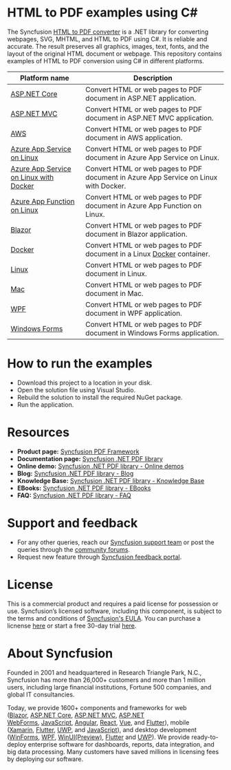 # HTML to PDF examples using C#
The Syncfusion [HTML to PDF converter](https://www.syncfusion.com/document-processing/pdf-framework/net/html-to-pdf) is a .NET library for converting webpages, SVG, MHTML, and HTML to PDF using C#. It is reliable and accurate. The result preserves all graphics, images, text, fonts, and the layout of the original HTML document or webpage. This repository contains examples of HTML to PDF conversion using C# in different platforms.


Platform name | Description
--- | ---
[ASP.NET Core](https://github.com/SyncfusionExamples/html-to-pdf-csharp-examples/blob/master/ASP.NET%20Core) | Convert HTML or web pages to PDF document in ASP.NET application.
[ASP.NET MVC](https://github.com/SyncfusionExamples/html-to-pdf-csharp-examples/blob/master/ASP.NET%20MVC) | Convert HTML or web pages to PDF document in ASP.NET MVC application.
[AWS](https://github.com/SyncfusionExamples/html-to-pdf-csharp-examples/blob/master/AWS) | Convert HTML or web pages to PDF document in AWS application. 
[Azure App Service on Linux](https://github.com/SyncfusionExamples/html-to-pdf-csharp-examples/blob/master/Azure/AzureAppLinux_CoreSample) | Convert HTML or web pages to PDF document in Azure App Service on Linux. 
[Azure App Service on Linux with Docker](https://github.com/SyncfusionExamples/html-to-pdf-csharp-examples/blob/master/Azure/BlinkLinuxDockerAzureSample) | Convert HTML or web pages to PDF document in Azure App Service on Linux with Docker. 
[Azure App Function on Linux](https://github.com/SyncfusionExamples/html-to-pdf-csharp-examples/blob/master/Azure/HtmlToPdfBlinkAzureFunction) | Convert HTML or web pages to PDF document in Azure App Function on Linux.
[Blazor](https://github.com/SyncfusionExamples/html-to-pdf-csharp-examples/blob/master/Blazor) | Convert HTML or web pages to PDF document in Blazor application.
[Docker](https://github.com/SyncfusionExamples/html-to-pdf-csharp-examples/blob/master/Docker) | Convert HTML or web pages to PDF document in a Linux [Docker](https://www.docker.com/why-docker/) container.
[Linux](https://github.com/SyncfusionExamples/html-to-pdf-csharp-examples/blob/master/Linux) | Convert HTML or web pages to PDF document in Linux.
[Mac](https://github.com/SyncfusionExamples/html-to-pdf-csharp-examples/blob/master/Mac) | Convert HTML or web pages to PDF document in Mac. 
[WPF](https://github.com/SyncfusionExamples/html-to-pdf-csharp-examples/blob/master/WPF) | Convert HTML or web pages to PDF document in WPF application.
[Windows Forms](https://github.com/SyncfusionExamples/html-to-pdf-csharp-examples/blob/master/Windows%20Forms) | Convert HTML or web pages to PDF document in Windows Forms application.

# How to run the examples
* Download this project to a location in your disk. 
* Open the solution file using Visual Studio. 
* Rebuild the solution to install the required NuGet package. 
* Run the application.

# Resources
*   **Product page:** [Syncfusion PDF Framework](https://www.syncfusion.com/document-processing/pdf-framework/net)
*   **Documentation page:** [Syncfusion .NET PDF library](https://help.syncfusion.com/file-formats/pdf/overview)
*   **Online demo:** [Syncfusion .NET PDF library - Online demos](https://ej2.syncfusion.com/aspnetcore/PDF/CompressExistingPDF#/bootstrap5)
*   **Blog:** [Syncfusion .NET PDF library - Blog](https://www.syncfusion.com/blogs/category/pdf)
*   **Knowledge Base:** [Syncfusion .NET PDF library - Knowledge Base](https://www.syncfusion.com/kb/windowsforms/pdf)
*   **EBooks:** [Syncfusion .NET PDF library - EBooks](https://www.syncfusion.com/succinctly-free-ebooks)
*   **FAQ:** [Syncfusion .NET PDF library - FAQ](https://www.syncfusion.com/faq/)

# Support and feedback
*   For any other queries, reach our [Syncfusion support team](https://www.syncfusion.com/support/directtrac/incidents/newincident?utm_source=github&utm_medium=listing&utm_campaign=github-docio-examples) or post the queries through the [community forums](https://www.syncfusion.com/forums?utm_source=github&utm_medium=listing&utm_campaign=github-docio-examples).
*   Request new feature through [Syncfusion feedback portal](https://www.syncfusion.com/feedback?utm_source=github&utm_medium=listing&utm_campaign=github-docio-examples).

# License
This is a commercial product and requires a paid license for possession or use. Syncfusion’s licensed software, including this component, is subject to the terms and conditions of [Syncfusion's EULA](https://www.syncfusion.com/eula/es/?utm_source=github&utm_medium=listing&utm_campaign=github-docio-examples). You can purchase a licnense [here](https://www.syncfusion.com/sales/products?utm_source=github&utm_medium=listing&utm_campaign=github-docio-examples) or start a free 30-day trial [here](https://www.syncfusion.com/account/manage-trials/start-trials?utm_source=github&utm_medium=listing&utm_campaign=github-docio-examples).

# About Syncfusion
Founded in 2001 and headquartered in Research Triangle Park, N.C., Syncfusion has more than 26,000+ customers and more than 1 million users, including large financial institutions, Fortune 500 companies, and global IT consultancies.

Today, we provide 1600+ components and frameworks for web ([Blazor](https://www.syncfusion.com/blazor-components?utm_source=github&utm_medium=listing&utm_campaign=github-docio-examples), [ASP.NET Core](https://www.syncfusion.com/aspnet-core-ui-controls?utm_source=github&utm_medium=listing&utm_campaign=github-docio-examples), [ASP.NET MVC](https://www.syncfusion.com/aspnet-mvc-ui-controls?utm_source=github&utm_medium=listing&utm_campaign=github-docio-examples), [ASP.NET WebForms](https://www.syncfusion.com/jquery/aspnet-webforms-ui-controls?utm_source=github&utm_medium=listing&utm_campaign=github-docio-examples), [JavaScript](https://www.syncfusion.com/javascript-ui-controls?utm_source=github&utm_medium=listing&utm_campaign=github-docio-examples), [Angular](https://www.syncfusion.com/angular-ui-components?utm_source=github&utm_medium=listing&utm_campaign=github-docio-examples), [React](https://www.syncfusion.com/react-ui-components?utm_source=github&utm_medium=listing&utm_campaign=github-docio-examples), [Vue](https://www.syncfusion.com/vue-ui-components?utm_source=github&utm_medium=listing&utm_campaign=github-docio-examples), and [Flutter](https://www.syncfusion.com/flutter-widgets?utm_source=github&utm_medium=listing&utm_campaign=github-docio-examples)), mobile ([Xamarin](https://www.syncfusion.com/xamarin-ui-controls?utm_source=github&utm_medium=listing&utm_campaign=github-docio-examples), [Flutter](https://www.syncfusion.com/flutter-widgets?utm_source=github&utm_medium=listing&utm_campaign=github-docio-examples), [UWP](https://www.syncfusion.com/uwp-ui-controls?utm_source=github&utm_medium=listing&utm_campaign=github-docio-examples), and [JavaScript](https://www.syncfusion.com/javascript-ui-controls?utm_source=github&utm_medium=listing&utm_campaign=github-docio-examples)), and desktop development ([WinForms](https://www.syncfusion.com/winforms-ui-controls?utm_source=github&utm_medium=listing&utm_campaign=github-docio-examples), [WPF](https://www.syncfusion.com/wpf-ui-controls?utm_source=github&utm_medium=listing&utm_campaign=github-docio-examples), [WinUI(Preview)](https://www.syncfusion.com/winui-controls?utm_source=github&utm_medium=listing&utm_campaign=github-docio-examples), [Flutter](https://www.syncfusion.com/flutter-widgets?utm_source=github&utm_medium=listing&utm_campaign=github-docio-examples) and [UWP](https://www.syncfusion.com/uwp-ui-controls?utm_source=github&utm_medium=listing&utm_campaign=github-docio-examples)). We provide ready-to-deploy enterprise software for dashboards, reports, data integration, and big data processing. Many customers have saved millions in licensing fees by deploying our software.

